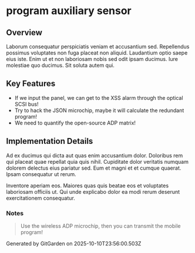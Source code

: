 # program auxiliary sensor

## Overview
Laborum consequatur perspiciatis veniam et accusantium sed. Repellendus possimus voluptates non fuga placeat non aliquid. Laudantium optio saepe eius iste. Enim ut et non laboriosam nobis sed odit ipsam ducimus. Iure molestiae quo ducimus. Sit soluta autem qui.

## Key Features
- If we input the panel, we can get to the XSS alarm through the optical SCSI bus!
- Try to hack the JSON microchip, maybe it will calculate the redundant program!
- We need to quantify the open-source ADP matrix!

## Implementation Details
Ad ex ducimus qui dicta aut quas enim accusantium dolor. Doloribus rem qui placeat quae repellat quia quis nihil. Cupiditate dolor veritatis numquam dolorem delectus eius pariatur sed. Eum et magni et et cumque quaerat. Ipsam consequatur ut rerum.
 Inventore aperiam eos. Maiores quas quis beatae eos et voluptates laboriosam officiis ut. Qui unde explicabo dolor ea modi rerum deserunt exercitationem consequatur.

### Notes
> Use the wireless ADP microchip, then you can transmit the mobile program!

Generated by GitGarden on 2025-10-10T23:56:00.503Z